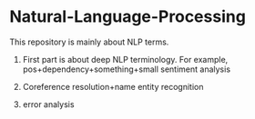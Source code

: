 # Natural-Language-Processing


This repository is mainly about NLP terms.

1. First part is about deep NLP terminology. For example, pos+dependency+something+small sentiment analysis

2. Coreference resolution+name entity recognition

3. error analysis
